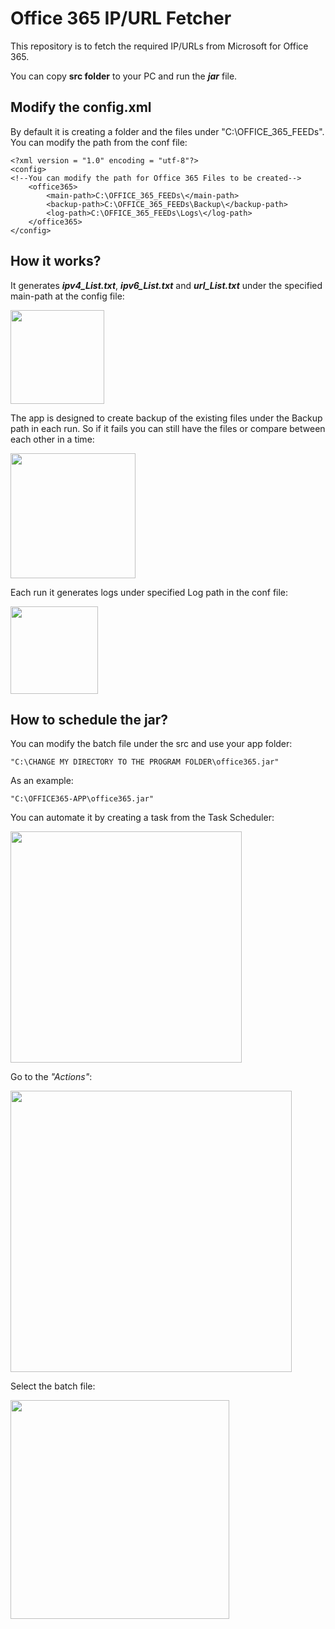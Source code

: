 # **Office 365 IP/URL Fetcher**

This repository is to fetch the required IP/URLs from Microsoft for Office 365.

You can copy **src folder** to your PC and run the ***___jar___*** file. 

## Modify the config.xml
By default it is creating a folder and the files under "C:\OFFICE_365_FEEDs". 
  You can modify the path from the conf file:

```
<?xml version = "1.0" encoding = "utf-8"?>
<config>
<!--You can modify the path for Office 365 Files to be created-->
	<office365>
		<main-path>C:\OFFICE_365_FEEDs\</main-path>
		<backup-path>C:\OFFICE_365_FEEDs\Backup\</backup-path>
		<log-path>C:\OFFICE_365_FEEDs\Logs\</log-path>
	</office365>
</config>
```

## How it works?
It generates _**ipv4_List.txt**_, _**ipv6_List.txt**_ and _**url_List.txt**_ under the specified main-path at the config file:

<image src="screenshots/image1.png" witdh=260 height="150">

The app is designed to create backup of the existing files under the Backup path in each run. 
So if it fails you can still have the files or compare between each other in a time:

<image src="screenshots/image2.png" witdh=300 height="200">

Each run it generates logs under specified Log path in the conf file:

<image src="screenshots/image3.png" witdh=220 height="140">

## How to schedule the jar?
You can modify the batch file under the src and use your app folder:
	
```
"C:\CHANGE MY DIRECTORY TO THE PROGRAM FOLDER\office365.jar"
```
As an example:

```
"C:\OFFICE365-APP\office365.jar"
```

You can automate it by creating a task from the Task Scheduler:

<image src="screenshots/image6.png" witdh=650 height="370">

Go to the _"Actions"_:
	
<image src="screenshots/image4.png" witdh=660 height="450">
	
Select the batch file:
	
<image src="screenshots/image5.png" witdh=660 height="350">
